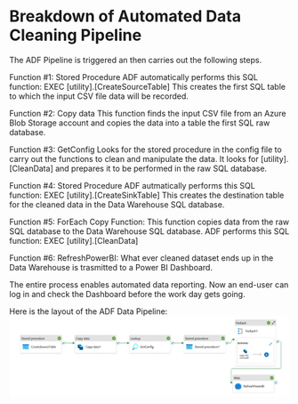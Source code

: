 # Breakdown of Automated Data Cleaning Pipeline

The ADF Pipeline is triggered an then carries out the following steps.

Function #1: Stored Procedure
ADF automatically performs this SQL function: EXEC [utility].[CreateSourceTable]
This creates the first SQL table to which the input CSV file data will be recorded.

Function #2: Copy data
This function finds the input CSV file from an Azure Blob Storage account and copies the data into a table the first SQL raw database.

Function #3: GetConfig
Looks for the stored procedure in the config file to carry out the functions to clean and manipulate the data.
It looks for [utility].[CleanData] and prepares it to be performed in the raw SQL database.


Function #4: Stored Procedure
ADF autmatically performs this SQL function: EXEC [utility].[CreateSinkTable]
This creates the destination table for the cleaned data in the Data Warehouse SQL database.

Function #5: ForEach Copy Function:
This function copies data from the raw SQL database to the Data Warehouse SQL database.
ADF performs this SQL function: EXEC [utility].[CleanData]

Function #6: RefreshPowerBI:
What ever cleaned dataset ends up in the Data Warehouse is trasmitted to a Power BI Dashboard.

The entire process enables automated data reporting. Now an end-user can log in and check the Dashboard before the work day gets going.

Here is the layout of the ADF Data Pipeline:
![Automated_ETL_Pipeline](https://github.com/willmino/Azure_Data_Factory_ETL_Pipeline/blob/main/Files/Images/ADF_ETLPipeline.png)